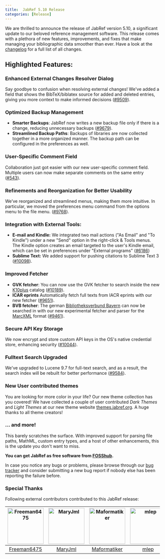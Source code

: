 ```yaml
---
title:  JabRef 5.10 Release
categories: [Release]
---
```


We are thrilled to announce the release of JabRef version 5.10, a significant update to our beloved reference management software.
This release comes with a plethora of new features, improvements, and fixes that make managing your bibliographic data smoother than ever.
Have a look at the [changelog](https://github.com/JabRef/jabref/blob/main/CHANGELOG.md) for a full list of all changes.

## Highlighted Features:

### Enhanced External Changes Resolver Dialog

Say goodbye to confusion when resolving external changes! We've added a field that shows the BibTeX/biblatex source for added and deleted entries, giving you more context to make informed decisions ([#9509](https://github.com/JabRef/jabref/issues/9509)).

### Optimized Backup Management

* **Smarter Backups**: JabRef now writes a new backup file only if there is a change, reducing unnecessary backups ([#9679](https://github.com/JabRef/jabref/pull/9679)).
* **Streamlined Backup Paths**: Backups of libraries are now collected together in a more organized manner. The backup path can be configured in the preferences as well.

### User-Specific Comment Field

Collaboration just got easier with our new user-specific comment field. Multiple users can now make separate comments on the same entry ([#543](https://github.com/koppor/jabref/issues/543)).

### Refinements and Reorganization for Better Usability

We’ve reorganized and streamlined menus, making them more intuitive. In particular, we moved the preferences menu command from the options menu to the file menu. ([#9768](https://github.com/JabRef/jabref/pull/9768)).

### Integration with External Tools:

* **E-mail and Kindle:** We integrated two mail actions ("As Email" and "To Kindle") under a new "Send" option in the right-click & Tools menus. The Kindle option creates an email targeted to the user's Kindle email, which can be set in preferences under "External programs" ([#6186](https://github.com/JabRef/jabref/issues/6186))
* **Sublime Text:** We added support for pushing citations to Sublime Text 3 ([#10098](https://github.com/JabRef/jabref/issues/10098)).

### Improved Fetcher

* **GVK fetcher**: You can now use the GVK fetcher to search inside the new [K10plus](https://wiki.k10plus.de/) catalog ([#10189](https://github.com/JabRef/jabref/pull/10189)). 
* **ICAR eprints** Automatically fetch full texts from IACR eprints with our new fetcher ([#9651](https://github.com/JabRef/jabref/pull/9651)).
* **BVB fetcher**: The german [Bibliotheksverbund Bayern](https://www.bib-bvb.de/) can now be searched in with our new experimental fetcher and parser for the [MarcXML](https://www.loc.gov/standards/marcxml/) format ([#9461](https://github.com/JabRef/jabref/pull/9641)).

### Secure API Key Storage

We now encrypt and store custom API keys in the OS's native credential store, enhancing security ([#10044](https://github.com/JabRef/jabref/issues/10044)).

### Fulltext Search Upgraded

We've upgraded to Lucene 9.7 for full-text search, and as a result, the search index will be rebuilt for better performance ([#9584](https://github.com/JabRef/jabref/pull/9584)).

### New User contributed themes

You are looking for more color in your life? Our new theme collection has you covered!
We have collected a couple of user contributed _Dark Themes_ and _Light Themes_ at our new theme website [themes.jabref.org](https://themes.jabref.org/).
A huge thanks to all theme creators!

### ... and more!

This barely scratches the surface. With improved support for parsing file paths, MathML, custom entry types, and a host of other enhancements, this is the update you don't want to miss.


**You can get JabRef as free software from [FOSShub](https://www.fosshub.com/JabRef.html).**

In case you notice any bugs or problems, please browse through our [bug tracker](https://github.com/JabRef/jabref/issues) and consider submitting a new bug report if nobody else has been reporting the failure before.

### Special Thanks

Following external contributors contributed to this JabRef release:

[<img alt="Freeman6475" src="https://avatars.githubusercontent.com/u/96061552?v=4&s=117" width="117">](https://github.com/Freeman6475) |[<img alt="MaryJml" src="https://avatars.githubusercontent.com/u/86668599?v=4&s=117" width="117">](https://github.com/MaryJml) |[<img alt="Maformatiker" src="https://avatars.githubusercontent.com/u/26503503?v=4&s=117" width="117">](https://github.com/Maformatiker) |[<img alt="mlep" src="https://avatars.githubusercontent.com/u/6931104?v=4&s=117" width="117">](https://github.com/mlep) |
:---: |:---: |:---: |:---: |
[Freeman6475](https://github.com/Freeman6475) |[MaryJml](https://github.com/MaryJml) |[Maformatiker](https://github.com/Maformatiker) |[mlep](https://github.com/mlep) |
